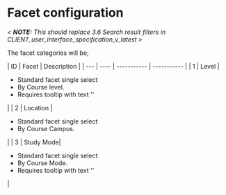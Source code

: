 Facet configuration
=================
*&lt; __NOTE:__  This should replace 3.6 Search result filters in CLIENT_user_interface_specification_v_latest &gt;*

The facet categories will be;

| ID  | Facet | Description |
| --- | ---- | ----------- | ----------- |
| 1 	| Level |<ul><li>Standard facet single select</li><li>By Course level.</li><li>Requires tooltip with text '<Insert tooltip text>'</li></ul>|
| 2 	| Location | <ul><li>Standard facet single select</li><li>By Course Campus.</li></ul>|
| 3 	| Study Mode| <ul><li>Standard facet single select</li><li>By Course Mode.</li><li>Requires tooltip with text '<Insert tooltip text>'</li></ul>|
